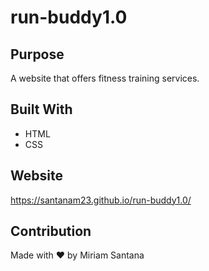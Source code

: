 # run-buddy1.0

## Purpose
A website that offers fitness training services.

## Built With
* HTML
* CSS

## Website
https://santanam23.github.io/run-buddy1.0/

## Contribution
Made with ❤️ by Miriam Santana
